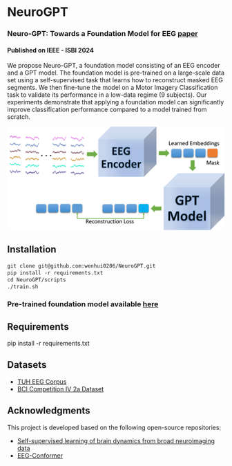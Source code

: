 # NeuroGPT
### Neuro-GPT: Towards a Foundation Model for EEG  [paper](https://arxiv.org/abs/2311.03764)

#### Published on IEEE - ISBI 2024

We propose Neuro-GPT, a foundation model consisting of an EEG encoder and a GPT model. The foundation model is pre-trained on a large-scale data set using a self-supervised task that learns how to reconstruct masked EEG segments. We then fine-tune the model on a Motor Imagery Classification task to validate its performance in a low-data regime (9 subjects). Our experiments demonstrate that applying a foundation model can significantly improve classification performance compared to a model trained from scratch.
<!-- 
<picture>
<source> -->
![Neuro-GPT Pipeline](./figures/pipeline.png)
<!-- </picture> -->
## Installation
```console
git clone git@github.com:wenhui0206/NeuroGPT.git
pip install -r requirements.txt
cd NeuroGPT/scripts
./train.sh
```
### Pre-trained foundation model available [here](https://huggingface.co/wenhuic/Neuro-GPT/tree/main)

## Requirements
pip install -r requirements.txt

## Datasets
- [TUH EEG Corpus](https://isip.piconepress.com/projects/tuh_eeg/html/downloads.shtml#c_tueg)
- [BCI Competition IV 2a Dataset](https://www.bbci.de/competition/iv/#datasets)

## Acknowledgments
This project is developed based on the following open-source repositories:
- [Self-supervised learning of brain dynamics from broad neuroimaging data](https://github.com/athms/learning-from-brains)
- [EEG-Conformer](https://github.com/eeyhsong/EEG-Conformer)
